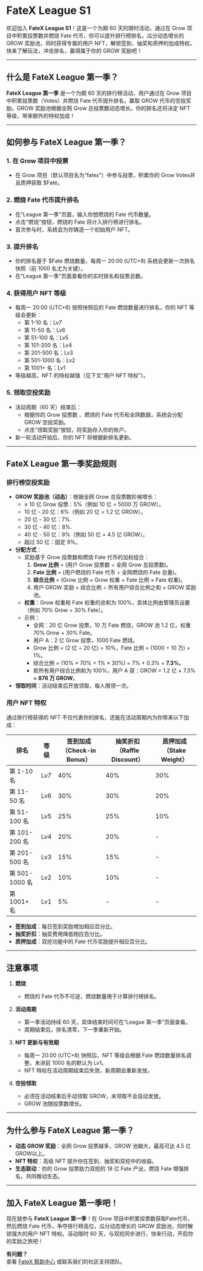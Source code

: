 # FateX League S1

欢迎加入 **FateX League S1**！这是一个为期 60 天的限时活动，通过在 Grow 项目中积累投票数并燃烧 Fate 代币，你可以提升排行榜排名，瓜分动态增长的 GROW 奖励池，同时获得专属的用户 NFT，解锁签到、抽奖和质押的加成特权。快来了解玩法，冲击排名，赢得属于你的 GROW 奖励吧！

---

## 什么是 FateX League 第一季？

**FateX League 第一季** 是一个为期 60 天的排行榜活动，用户通过在 Grow 项目中积累投票数（Votes）并燃烧 Fate 代币提升排名，赢取 GROW 代币的空投奖励。GROW 奖励池根据全网 Grow 总投票数动态增长。你的排名还将决定 NFT 等级，带来额外的特权加成！

---

## 如何参与 FateX League 第一季？

### 1. 在 Grow 项目中投票

- 在 Grow 项目（默认项目名为“fatex”）中参与投票，积累你的 Grow Votes并且质押获取 $Fate。

### 2. 燃烧 Fate 代币提升排名

- 在“League 第一季”页面，输入你想燃烧的 Fate 代币数量。
- 点击“燃烧”按钮，燃烧的 Fate 将计入排行榜进行排名。
- 首次参与时，系统会为你铸造一个初始用户 NFT。

### 3. 提升排名

- 你的排名基于 $Fate 燃烧数量，每周一 20:00 (UTC+8) 系统会更新一次排名快照（前 1000 名尤为关键）。
- 在“League 第一季”页面查看你的实时排名和投票总数。

### 4. 获得用户 NFT 等级

- 每周一 20:00 (UTC+8) 按照快照后的 Fate 燃烧数量进行排名，你的 NFT 等级会更新：
  - 第 1-10 名：Lv7
  - 第 11-50 名：Lv6
  - 第 51-100 名：Lv5
  - 第 101-200 名：Lv4
  - 第 201-500 名：Lv3
  - 第 501-1000 名：Lv2
  - 第 1001+ 名：Lv1
- 等级越高，NFT 的特权越强（见下文“用户 NFT 特权”）。

### 5. 领取空投奖励

- 活动周期（60 天）结束后：
  - 根据你的 Grow 投票数 、燃烧的 Fate 代币和全网数据，系统会分配 GROW 空投奖励。
  - 点击“领取奖励”按钮，将奖励存入你的账户。
- 新一轮活动开始后，你的 NFT 将根据新排名更新。

---

## FateX League 第一季奖励规则

### 排行榜空投奖励

- **GROW 奖励池（动态）**：根据全网 Grow 总投票数阶梯增长：
  - ≤ 10 亿 Grow 投票：5%（例如 10 亿 = 5000 万 GROW）。
  - 10 亿 - 20 亿：6%（例如 20 亿 = 1.2 亿 GROW）。
  - 20 亿 - 30 亿：7%.
  - 30 亿 - 40 亿：8%.
  - 40 亿 - 50 亿：9%（例如 50 亿 = 4.5 亿 GROW）。
  - 超过 50 亿：固定 9%。
- **分配方式**：
  - 奖励基于 Grow 投票数和燃烧 Fate 代币的加权组合：
    1. **Grow 比例** = (用户 Grow 投票数 ÷ 全网 Grow 总投票数)。
    2. **Fate 比例** = (用户燃烧的 Fate 代币 ÷ 全网燃烧的 Fate 总量)。
    3. **综合比例** = (Grow 比例 × Grow 权重 + Fate 比例 × Fate 权重)。
    4. 用户 GROW 奖励 = 综合比例 ÷ 所有用户综合比例之和 × GROW 奖励池。
  - **权重**：Grow 权重和 Fate 权重的总和为 100%，具体比例由管理员设置（例如 70% Grow + 30% Fate）。
  - 示例：
    - 全网：20 亿 Grow 投票，10 万 Fate 燃烧，GROW 池 1.2 亿，权重 70% Grow + 30% Fate。
    - 用户 A：2 亿 Grow 投票，1000 Fate 燃烧。
    - Grow 比例 = (2 亿 ÷ 20 亿) = 10%，Fate 比例 = (1000 ÷ 10 万) = 1%。
    - 综合比例 = (10% × 70% + 1% × 30%) = 7% + 0.3% = **7.3%**。
    - 若所有用户综合比例和为 100%，用户 A 获：GROW = 1.2 亿 × 7.3% ≈ **876 万 GROW**。
- **领取时间**：活动结束后开放领取，每人限领一次。

### 用户 NFT 特权

通过排行榜获得的 NFT 不仅代表你的排名，还能在活动周期内为你带来以下加成：

| **排名**       | **等级** | **签到加成（Check-in Bonus）** | **抽奖折扣（Raffle Discount）** | **质押加成（Stake Weight）** |
| -------------- | -------- | ------------------------------ | ------------------------------- | ---------------------------- |
| 第 1-10 名     | Lv7      | 40%                            | 40%                             | 30%                          |
| 第 11-50 名    | Lv6      | 30%                            | 30%                             | 20%                          |
| 第 51-100 名   | Lv5      | 25%                            | 25%                             | 10%                          |
| 第 101-200 名  | Lv4      | 20%                            | 20%                             | -                            |
| 第 201-500 名  | Lv3      | 15%                            | 15%                             | -                            |
| 第 501-1000 名 | Lv2      | 10%                            | 10%                             | -                            |
| 第 1001+ 名    | Lv1      | 5%                             | -                               | -                            |

- **签到加成**：每日签到奖励增加相应百分比。
- **抽奖折扣**：抽奖费用降低相应百分比。
- **质押加成**：双挖功能中的 Fate 代币奖励提升相应百分比。

---

## 注意事项

1. **燃烧**  
   - 燃烧的 Fate 代币不可逆，燃烧数量用于计算排行榜排名。
   
2. **活动周期**  
   - 第一季活动持续 60 天，具体结束时间可在“League 第一季”页面查看。
   - 周期结束后，排名清零，下一季重新开始。

3. **NFT 更新与有效期**  
   - 每周一 20:00 (UTC+8) 快照后，NFT 等级会根据 Fate 燃烧数量排名调整，未进前 1000 名的默认为 Lv1。
   - NFT 特权在活动周期结束后失效，新周期会重新发放。

4. **空投领取**  
   - 必须在活动结束后手动领取 GROW，未领取不会自动发放。
   - GROW 池随投票数增长。

---

## 为什么参与 FateX League 第一季？

- **动态 GROW 奖励**：全网 Grow 投票越多，GROW 池越大，最高可达 4.5 亿 GROW以上。
- **NFT 特权**：高级 NFT 提升你在签到、抽奖和双挖中的收益。
- **生态联动**：你的 Grow 投票助力双挖的 18 亿 Fate 产出，燃烧 Fate 增强排名，共同推动生态。

---

## 加入 FateX League 第一季吧！

现在就参与 **FateX League 第一季**！在 Grow 项目中积累投票数获取Fate代币，然后燃烧 Fate 代币，争夺排行榜高位，瓜分动态增长的 GROW 奖励池，同时解锁强大的用户 NFT 特权。活动限时 60 天，与双挖同步进行，快来行动，开启你的奖励之旅吧！

**有问题？**  
查看 [FateX 帮助中心](example) 或联系我们的社区支持团队。